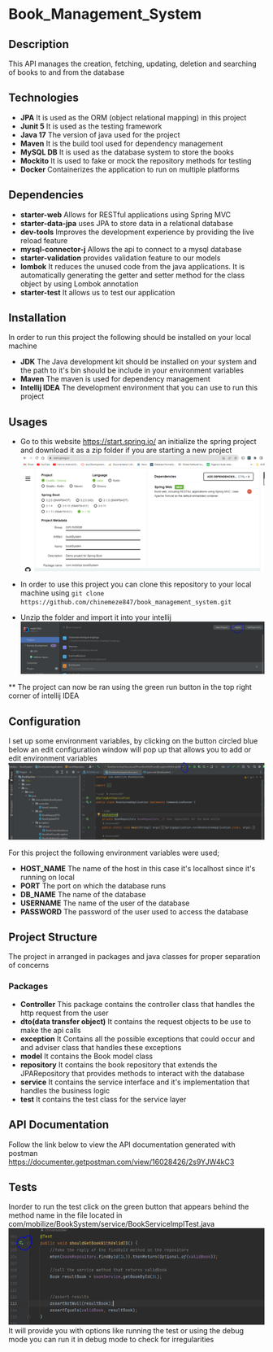 # Book_Management_System

## Description
This API manages the creation, fetching, updating, deletion and searching of books to and from the database

## Technologies 
* **JPA** It is used as the ORM (object relational mapping) in this project
* **Junit 5** It is used as the testing framework 
* **Java 17** The version of java used for the project
* **Maven** It is the build tool used for dependency management
* **MySQL DB** It is used as the database system to store the books
* **Mockito** It is used to fake or mock the repository methods for testing
* **Docker** Containerizes the application to run on multiple platforms 

## Dependencies
* **starter-web** Allows for RESTful applications using Spring MVC
* **starter-data-jpa** uses JPA to store data in a relational database
* **dev-tools** Improves the development experience by providing the live reload feature
* **mysql-connector-j** Allows the api to connect to a mysql database
* **starter-validation** provides validation feature to our models
* **lombok** It reduces the unused code from the java applications.
  It is automatically generating the getter and setter method for the class object by using Lombok annotation
* **starter-test** It allows us to test our application

## Installation
In order to run this project the following should be installed on your local machine
* **JDK** The Java development kit should be installed on your system and the path to it's bin should be include in your environment variables
* **Maven** The maven is used for dependency management
* **Intellij IDEA** The development environment that you can use to run this project

## Usages
* Go to this website https://start.spring.io/ an initialize the spring project and download it as a zip folder if you are starting a new project
![img.png](img.png)
* In order to use this project you can clone this repository to your local machine using ```git clone https://github.com/chinemeze847/book_management_system.git```


* Unzip the folder and import it into your intellij
![img_1.png](img_1.png)

** The project can now be ran using the green run button in the top right corner of intellij IDEA 

## Configuration
I set up some environment variables, by clicking on the button circled blue below an edit configuration window will pop up that allows you to add or edit environment variables
![img_2.png](img_2.png)

For this project the following environment variables were used;
* **HOST_NAME** The name of the host in this case it's localhost since it's running on local
* **PORT** The port on which the database runs
* **DB_NAME** The name of the database
* **USERNAME** The name of the user of the database
* **PASSWORD** The password of the user used to access the database

## Project Structure
The project in arranged in packages and java classes for proper separation of concerns

### Packages
* **Controller** This package contains the controller class that handles the http request from the user
* **dto(data transfer object)**  It contains the request objects to be use to make the api calls
* **exception** It Contains all the possible exceptions that could occur and and adviser class that handles these exceptions
* **model** It contains the Book model class
* **repository** It contains the book repository that extends the JPARepository that provides methods to interact with the database
* **service** It contains the service interface and it's implementation that handles the business logic
* **test** It contains the test class for the service layer

## API Documentation
Follow the link below to view the API documentation generated with postman
https://documenter.getpostman.com/view/16028426/2s9YJW4kC3

## Tests
Inorder to run the test click on the green button that appears behind the method name in the file located in com/mobilize/BookSystem/service/BookServiceImplTest.java
![img_3.png](img_3.png)
It will provide you with options like running the test or using the debug mode
you can run it in debug mode to check for irregularities
